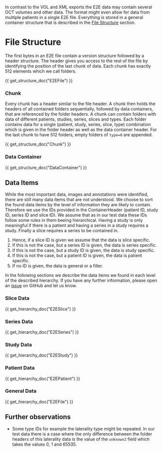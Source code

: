 In contrast to the VOL and XML exports the E2E data may contain several OCT volumes and other data. The format might even allow for data from multiple patients in a single E2E file. Everything is stored in a general container structure that is described in the [File Structure](#file-structure) section.

# File Structure
The first bytes in an E2E file contain a version structure followed by a header structure. The header gives you access to the rest of the file by identifying the position of the last chunk of data. Each chunk has exactly 512 elements which we call folders.

{{ get_structure_doc("E2EFile") }}

### Chunk
Every chunk has a header similar to the file header. A chunk then holds the headers of all contained folders sequentially, followed by data containers, that are referenced by the folder headers. A chunk can contain folders with data of different patients, studies, series, slices and types. Each folder contains data for a single (patient, study, series, slice, type) combination which is given in the folder header as well as the data container header. For the last chunk to have 512 folders, empty folders of `type=0` are appended.


{{ get_structure_doc("Chunk") }}


### Data Container

{{ get_structure_doc("DataContainer") }}

## Data Items

While the most important data, images and annotations were identified, there are still many data items that are not understood. We choose to sort the found data items by the level of information they are likely to contain. Therefore we use the IDs provided in the ContainerHeader (patient ID, study ID, series ID and slice ID). We assume that as in our test data these IDs follow some rules in them beeing hierarchical. Having a study is only meaningful if there is a patient and having a series in a study requires a study. Finally a slice requires a series to be contained in.

1. Hence, if a slice ID is given we assume that the data is slice specific.
2. If this is not the case, but a series ID is given, the data is series specific.
3. If this is not the case, but a study ID is given, the data is study specific.
4. If this is not the case, but a patient ID is given, the data is patient specific.
5. If no ID is given, the data is general or a filler.

In the following sections we describe the data items we found in each level of the described hierarchy. If you have any further information, please open an [issue](https://github.com/MedVisBonn/eyepy/issues) on GitHub and let us know.

### Slice Data

{{ get_hierarchy_doc("E2ESlice") }}

### Series Data

{{ get_hierarchy_doc("E2ESeries") }}

### Study Data

{{ get_hierarchy_doc("E2EStudy") }}

### Patient Data

{{ get_hierarchy_doc("E2EPatient") }}

### General Data

{{ get_hierarchy_doc("E2EFile") }}


## Further observations

+ Some type IDs for example the laterality type might be repeated. In our test data there is a case where the only difference between the folder headers of this laterality data is the value of the `unknown2` field which takes the values 0, 1 and 65535.
